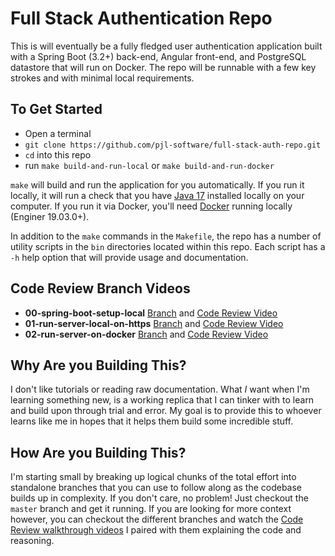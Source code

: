 # Full Stack Authentication Repo

This is will eventually be a fully fledged user authentication application built with a Spring Boot (3.2+) back-end,
Angular front-end, and PostgreSQL datastore that will run on Docker. The repo will be runnable with a few key strokes
and with minimal local requirements.

## To Get Started

- Open a terminal
- `git clone https://github.com/pjl-software/full-stack-auth-repo.git`
- `cd` into this repo
- run `make build-and-run-local` or `make build-and-run-docker`

`make` will build and run the application for you automatically. If you run it locally, it will run a check that you have [Java 17](https://docs.aws.amazon.com/corretto/latest/corretto-17-ug/macos-install.html) installed locally on your computer. If you run it via Docker, you'll need [Docker](https://docs.docker.com/get-docker/) running locally (Enginer 19.03.0+).

In addition to the `make` commands in the `Makefile`,
the repo has a number of utility scripts in the `bin` directories located within this repo. Each script has a `-h` help
option that will provide usage and documentation.

## Code Review Branch Videos

- **00-spring-boot-setup-local** [Branch](https://github.com/pjl-software/full-stack-auth-repo/tree/00-spring-boot-setup-local) and [Code Review Video](https://youtu.be/b2kl8cu3tC8?si=anWga882uFXQ6MJC)
- **01-run-server-local-on-https** [Branch](https://github.com/pjl-software/full-stack-auth-repo/tree/01-run-server-local-on-https) and [Code Review Video](https://youtu.be/qxVWOGYYFV0)
- **02-run-server-on-docker** [Branch](https://github.com/pjl-software/full-stack-auth-repo/tree/02-run-server-on-docker) and [Code Review Video](https://youtu.be/ks2qhwnO-a4)

## Why Are you Building This?

I don't like tutorials or reading raw documentation. What _I_ want when I'm learning something new, is a working
replica that I can tinker with to learn and build upon through trial and error. My goal is to provide this to
whoever learns like me in hopes that it helps them build some incredible stuff.

## How Are you Building This?

I'm starting small by breaking up logical chunks of the total effort into standalone branches that you can use
to follow along as the codebase builds up in complexity. If you don't care, no problem! Just checkout the `master`
branch and get it running. If you are looking for more context however, you can checkout the different branches
and watch the [Code Review walkthrough videos](https://www.youtube.com/playlist?list=PL2yILnfj7oN5Zggsb8latQequI1PJnqzn) I paired with them explaining the code and reasoning.
